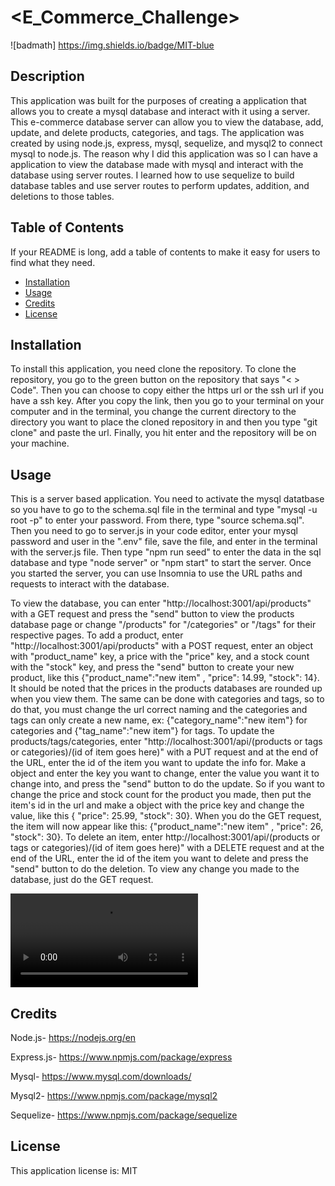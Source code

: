 # <E_Commerce_Challenge>

![badmath] https://img.shields.io/badge/MIT-blue

## Description

This application was built for the purposes of creating a application that allows you to create a mysql database and interact with it using a server. This e-commerce database server can allow you to view the database, add, update, and delete products, categories, and tags. The application was created by using node.js, express, mysql, sequelize, and mysql2 to connect mysql to node.js. The reason why I did this application was so I can have a application to view the database made with mysql and interact with the database using server routes. I learned how to use sequelize to build database tables and use server routes to perform updates, addition, and deletions to those tables.

## Table of Contents

If your README is long, add a table of contents to make it easy for users to find what they need.

- [Installation](#installation)
- [Usage](#usage)
- [Credits](#credits)
- [License](#license)

## Installation

To install this application, you need clone the repository. To clone the repository, you go to the green button on the repository that says "< > Code". Then you can choose to copy either the https url or the ssh url if you have a ssh key. After you copy the link, then you go to your terminal on your computer and in the terminal, you change the current directory to the directory you want to place the cloned repository in and then you type "git clone" and paste the url. Finally, you hit enter and the repository will be on your machine.

## Usage

This is a server based application. You need to activate the mysql datatbase so you have to go to the schema.sql file in the terminal and type "mysql -u root -p" to enter your password. From there, type "source schema.sql". Then you need to go to server.js in your code editor, enter your mysql password and user in the ".env" file, save the file, and enter in the terminal with the server.js file. Then type "npm run seed" to enter the data in the sql database and type "node server" or "npm start" to start the server. Once you started the server, you can use Insomnia to use the URL paths and requests to interact with the database.

To view the database, you can enter "http://localhost:3001/api/products" with a GET request and press the "send" button to view the products database page or change "/products" for "/categories" or "/tags" for their respective pages. To add a product, enter "http://localhost:3001/api/products" with a POST request, enter an object with "product_name" key, a price with the "price" key, and a stock count with the "stock" key, and press the "send" button to create your new product, like this {"product_name":"new item" , "price": 14.99, "stock": 14}. It should be noted that the prices in the products databases are rounded up when you view them. The same can be done with categories and tags, so to do that, you must change the url correct naming and the categories and tags can only create a new name, ex: {"category_name":"new item"} for categories and {"tag_name":"new item"} for tags. To update the products/tags/categories, enter "http://localhost:3001/api/(products or tags or categories)/(id of item goes here)" with a PUT request and at the end of the URL, enter the id of the item you want to update the info for. Make a object and enter the key you want to change, enter the value you want it to change into, and press the "send" button to do the update. So if you want to change the price and stock count for the product you made, then put the item's id in the url and make a object with the price key and change the value, like this { "price": 25.99, "stock": 30}. When you do the GET request, the item will now appear like this: {"product_name":"new item" , "price": 26, "stock": 30}. To delete an item, enter http://localhost:3001/api/(products or tags or categories)/(id of item goes here)" with a DELETE request and at the end of the URL, enter the id of the item you want to delete and press the "send" button to do the deletion. To view any change you made to the database, just do the GET request.

![Tutorial Video](/e-commerce.mp4)

## Credits

Node.js- https://nodejs.org/en

Express.js- https://www.npmjs.com/package/express

Mysql- https://www.mysql.com/downloads/

Mysql2- https://www.npmjs.com/package/mysql2

Sequelize- https://www.npmjs.com/package/sequelize

## License

This application license is: MIT
